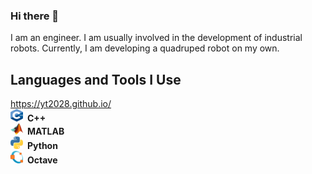 ### Hi there 👋
I am an engineer. I am usually involved in the development of industrial robots.
Currently, I am developing a quadruped robot on my own.
## Languages and Tools I Use
https://yt2028.github.io/<br>
<img src="image/cpp_IMGP.png" width="20" height="20">&ensp;__C++__<br>
<img src="image/matlab_IMGP.png" width="20">&ensp;__MATLAB__<br>
<img src="image/python_IMGP.png" width="20">&ensp;__Python__<br>
<img src="image/octave_IMGP.png" width="20">&ensp;__Octave__<br>
